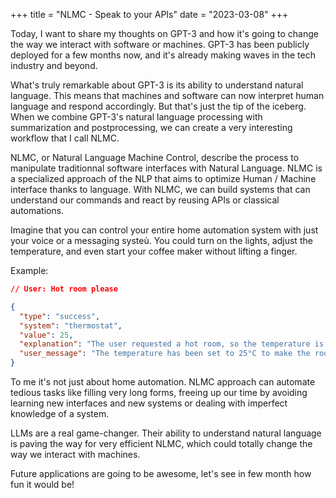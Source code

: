 +++
title = "NLMC - Speak to your APIs"
date = "2023-03-08"
+++

Today, I want to share my thoughts on GPT-3 and how it's going to change the way we interact with software or machines. GPT-3 has been publicly deployed for a few months now, and it's already making waves in the tech industry and beyond.

What's truly remarkable about GPT-3 is its ability to understand natural language. This means that machines and software can now interpret human language and respond accordingly. But that's just the tip of the iceberg. When we combine GPT-3's natural language processing with summarization and postprocessing, we can create a very interesting workflow that I call NLMC.

NLMC, or Natural Language Machine Control, describe the process to manipulate traditionnal software interfaces with Natural Language. NLMC is a specialized approach of the NLP that aims to optimize Human / Machine interface thanks to language. With NLMC, we can build systems that can understand our commands and react by reusing APIs or classical automations.

Imagine that you can control your entire home automation system with just your voice or a messaging systeù. You could turn on the lights, adjust the temperature, and even start your coffee maker without lifting a finger.

Example:

```json
// User: Hot room please

{
  "type": "success",
  "system": "thermostat",
  "value": 25,
  "explanation": "The user requested a hot room, so the temperature is set to the highest accepted value of 25.",
  "user_message": "The temperature has been set to 25°C to make the room hotter."
}
```

To me it's not just about home automation. NLMC approach can automate tedious tasks like filling very long forms, freeing up our time by avoiding learning new interfaces and new systems or dealing with imperfect knowledge of a system.

LLMs are a real game-changer. Their ability to understand natural language is paving the way for very efficient NLMC, which could totally change the way we interact with machines.

Future applications are going to be awesome, let's see in few month how fun it would be!
